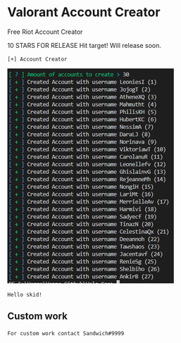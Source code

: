 # Valorant Account Creator

Free Riot Account Creator

10 STARS FOR RELEASE 
Hit target! Will release soon.

```
[+] Account Creator
```

![Screenshot](picture.png)

```
Hello skid!
```

## Custom work
```
For custom work contact Sandwich#9999
```
